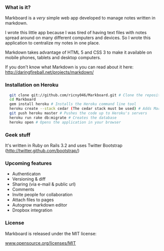 ### What is it?

Markboard is a *very* simple web app developed to manage notes written in markdown.

I wrote this little app because I was tired of having text files with notes spread around on many different computers and devices. So I wrote this application to centralize my notes in one place.

Markdown takes advantage of HTML 5 and CSS 3 to make it available on mobile phones, tablets and desktop computers.

If you don't know what Markdown is you can read about it here: http://daringfireball.net/projects/markdown/

### Installation on Heroku
```bash
  git clone git://github.com/ricny046/Markboard.git # Clone the repository
  cd Markboard 
  gem install heroku # Installs the Heroku command line tool
  heroku create --stack cedar (The cedar stack must be used) # Adds Markboard to Heroku
  git push heroku master # Pushes the code up to Heroku's servers
  heroku run rake db:migrate # Creates the database
  heroku open # Opens the application in your browser
```

### Geek stuff

It's written in Ruby on Rails 3.2 and uses Twitter Bootstrap (http://twitter.github.com/bootstrap/)

### Upcoming features

* Authenticaton
* Versioning & diff
* Sharing (via e-mail & public url)
* Comments
* Invite people for collaboration
* Attach files to pages
* Autogrow markdown editor
* Dropbox integration

### License

Markboard is released under the MIT license:

www.opensource.org/licenses/MIT
